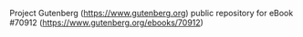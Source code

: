 Project Gutenberg (https://www.gutenberg.org) public repository for
eBook #70912 (https://www.gutenberg.org/ebooks/70912)
